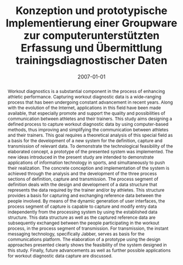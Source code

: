 ---
abstract: Workout diagnostics is a substantial component in the process of enhancing
  athletic performance. Capturing workout diagnostic data is a wide-ranging process
  that has been undergoing constant advancement in recent years. Along with the evolution
  of the Internet, applications in this field have been made available, that especially
  promote and support the quality and possibilities of communication between athletes
  and their trainers. This study aims designing a defined process to capture workout
  diagnostic data by using computer-based methods, thus improving and simplifying
  the communication between athletes and their trainers. This goal requires a theoretical
  analysis of this special field as a basis for the development of a new system for
  the definition, capture and transmission of relevant data. To demonstrate the technological
  feasibility of the elaborated concept, a prototype of the presented system was implemented.
  The new ideas introduced in the present study are intended to demonstrate applications
  of information technology in sports, and simultaneously  to push their realization.  The
  concrete conception and implementation of the system is achieved through the analysis
  and the development of the three process sections of definition, capture and transmission.
  The process segment of definition deals with the design and development of a data
  structure that represents the data required by the trainer and/or by athletes. This
  structure provides a basis for capturing and exchanging reference data between the
  people involved. By means of the dynamic generation of user interfaces, the process
  segment of capture is capable to capture and modify entry data independently from
  the processing system by using the established data structure. This data structure
  as well as the captured reference data are subsequently exchanged between the people
  participating in the workout process, in the process segment of transmission. For
  transmission, the instant messaging technology, specifically Jabber, serves as basis
  for the communications platform. The elaboration of a prototype using the design
  approaches presented clearly shows the feasibility of the system designed in this
  study. Finally, future advancements as well as further possible applications for
  workout diagnostic data capture are discussed.
authors:
- Michael Loibl
date: '2007-01-01'
featured: false
links:
- name: Publik
  url: https://publik.tuwien.ac.at/showentry.php?ID=141539&lang=1
publication_types:
- '7'
publishDate: '2007-01-01'
title: Konzeption und prototypische Implementierung einer Groupware zur computerunterstützten
  Erfassung und Übermittlung trainingsdiagnostischer Daten
url_pdf: ''
---